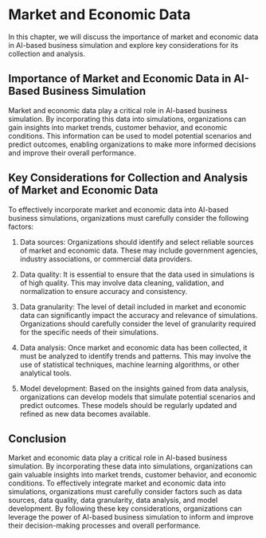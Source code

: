 Market and Economic Data
==============================================================================

In this chapter, we will discuss the importance of market and economic data in AI-based business simulation and explore key considerations for its collection and analysis.

Importance of Market and Economic Data in AI-Based Business Simulation
----------------------------------------------------------------------

Market and economic data play a critical role in AI-based business simulation. By incorporating this data into simulations, organizations can gain insights into market trends, customer behavior, and economic conditions. This information can be used to model potential scenarios and predict outcomes, enabling organizations to make more informed decisions and improve their overall performance.

Key Considerations for Collection and Analysis of Market and Economic Data
--------------------------------------------------------------------------

To effectively incorporate market and economic data into AI-based business simulations, organizations must carefully consider the following factors:

1. Data sources: Organizations should identify and select reliable sources of market and economic data. These may include government agencies, industry associations, or commercial data providers.

2. Data quality: It is essential to ensure that the data used in simulations is of high quality. This may involve data cleaning, validation, and normalization to ensure accuracy and consistency.

3. Data granularity: The level of detail included in market and economic data can significantly impact the accuracy and relevance of simulations. Organizations should carefully consider the level of granularity required for the specific needs of their simulations.

4. Data analysis: Once market and economic data has been collected, it must be analyzed to identify trends and patterns. This may involve the use of statistical techniques, machine learning algorithms, or other analytical tools.

5. Model development: Based on the insights gained from data analysis, organizations can develop models that simulate potential scenarios and predict outcomes. These models should be regularly updated and refined as new data becomes available.

Conclusion
----------

Market and economic data play a critical role in AI-based business simulation. By incorporating these data into simulations, organizations can gain valuable insights into market trends, customer behavior, and economic conditions. To effectively integrate market and economic data into simulations, organizations must carefully consider factors such as data sources, data quality, data granularity, data analysis, and model development. By following these key considerations, organizations can leverage the power of AI-based business simulation to inform and improve their decision-making processes and overall performance.
